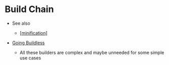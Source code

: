 Build Chain
===========

* See also
    * [[minification]]

* [Going Buildless](https://mxb.dev/blog/buildless/)
    * All these builders are complex and maybe unneeded for some simple use cases


[//begin]: # "Autogenerated link references for markdown compatibility"
[minification]: minification.md "Minification"
[//end]: # "Autogenerated link references"